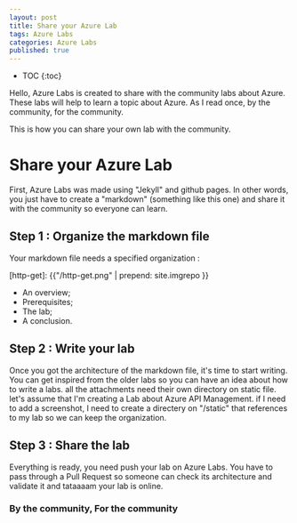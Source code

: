 ```yaml
---
layout: post
title: Share your Azure Lab
tags: Azure Labs
categories: Azure Labs
published: true
---
```


* TOC
{:toc}

Hello, Azure Labs is created to share with the community labs about Azure. These labs will help to learn a topic about Azure. As I read once, by the community, for the community.

This is how you can share your own lab with the community.

#  Share your Azure Lab
First, Azure Labs was made using "Jekyll" and github pages. In other words, you just have to create a "markdown" (something like this one) and share it with the community so everyone can learn.

## Step 1 : Organize the markdown file
Your markdown file needs a specified organization : 

[http-get]: {{"/http-get.png" | prepend: site.imgrepo }}
* An overview;
* Prerequisites;
* The lab;
* A conclusion.

## Step 2 : Write your lab
Once you got the architecture of the markdown file, it's time to start writing. You can get inspired from the older labs so you can have an idea about how to write a labs.
all the attachments need their own directory on static file. let's assume that I'm creating a Lab about Azure API Management. if I need to add a screenshot, I need to create a directery on "/static" that references to my lab so we can keep the organization.

## Step 3 : Share the lab
Everything is ready, you need push your lab on Azure Labs. You have to pass through a Pull Request so someone can check its architecture and validate it and tataaaam your lab is online.

### By the community, For the community
